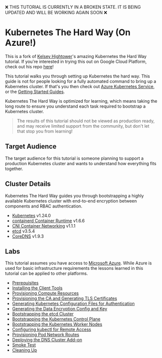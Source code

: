 :x: THIS TUTORIAL IS CURRENTLY IN A BROKEN STATE. IT IS BEING UPDATED AND WILL BE WORKING AGAIN SOON :x:

# Kubernetes The Hard Way (On Azure!)
This is a fork of [Kelsey Hightower](https://github.com/kelseyhightower)'s amazing Kubernetes the Hard Way tutorial. If you're interested in trying this out on Google Cloud Platform, check out his repo [here](https://github.com/kelseyhightower/kubernetes-the-hard-way)!

This tutorial walks you through setting up Kubernetes the hard way. This guide is not for people looking for a fully automated command to bring up a Kubernetes cluster. If that's you then check out [Azure Kubernetes Service](https://azure.microsoft.com/en-us/services/kubernetes-service/), or the [Getting Started Guides](http://kubernetes.io/docs/getting-started-guides/).

Kubernetes The Hard Way is optimized for learning, which means taking the long route to ensure you understand each task required to bootstrap a Kubernetes cluster.

> The results of this tutorial should not be viewed as production ready, and may receive limited support from the community, but don't let that stop you from learning!

## Target Audience

The target audience for this tutorial is someone planning to support a production Kubernetes cluster and wants to understand how everything fits together.

## Cluster Details

Kubernetes The Hard Way guides you through bootstrapping a highly available Kubernetes cluster with end-to-end encryption between components and RBAC authentication.

* [Kubernetes](https://github.com/kubernetes/kubernetes) v1.24.0
* [containerd Container Runtime](https://github.com/containerd/containerd) v1.6.6
* [CNI Container Networking](https://github.com/containernetworking/cni) v1.1.1
* [etcd](https://github.com/etcd-io/etcd) v3.5.4
* [CoreDNS](https://github.com/coredns/coredns) v1.9.3

## Labs

This tutorial assumes you have access to [ Microsoft Azure](https://azure.microsoft.com/en-us/). While Azure is used for basic infrastructure requirements the lessons learned in this tutorial can be applied to other platforms.

* [Prerequisites](docs/01-prerequisites.md)
* [Installing the Client Tools](docs/02-client-tools.md)
* [Provisioning Compute Resources](docs/03-compute-resources.md)
* [Provisioning the CA and Generating TLS Certificates](docs/04-certificate-authority.md)
* [Generating Kubernetes Configuration Files for Authentication](docs/05-kubernetes-configuration-files.md)
* [Generating the Data Encryption Config and Key](docs/06-data-encryption-keys.md)
* [Bootstrapping the etcd Cluster](docs/07-bootstrapping-etcd.md)
* [Bootstrapping the Kubernetes Control Plane](docs/08-bootstrapping-kubernetes-controllers.md)
* [Bootstrapping the Kubernetes Worker Nodes](docs/09-bootstrapping-kubernetes-workers.md)
* [Configuring kubectl for Remote Access](docs/10-configuring-kubectl.md)
* [Provisioning Pod Network Routes](docs/11-pod-network-routes.md)
* [Deploying the DNS Cluster Add-on](docs/12-dns-addon.md)
* [Smoke Test](docs/13-smoke-test.md)
* [Cleaning Up](docs/14-cleanup.md)
